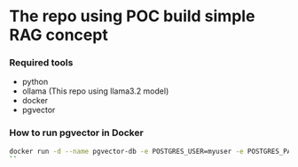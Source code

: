 # The repo using POC build simple RAG concept

### Required tools
- python
- ollama (This repo using llama3.2 model)
- docker
- pgvector



### How to run pgvector in Docker

```sh
docker run -d --name pgvector-db -e POSTGRES_USER=myuser -e POSTGRES_PASSWORD=mypassword -e POSTGRES_DB=mydatabase -p 5432:5432 pgvector/pgvector:pg17
``